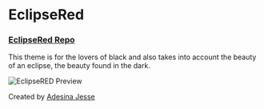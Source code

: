 # EclipseRed

### [EclipseRed Repo](https://github.com/Jessepelumi/eclipseRed.git)

This theme is for the lovers of black and also takes into account the beauty of an eclipse, the beauty found in the dark.

![EclipseRED Preview](https://github.com/Jessepelumi/eclipseRed/raw/main/eclipseRed-screenshot.jpeg)

Created by [Adesina Jesse](https://github.com/Jessepelumi)
